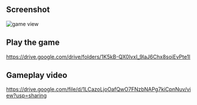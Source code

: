 ## Screenshot
![game view](https://github.com/user-attachments/assets/20453330-e7b4-4d53-9a22-b93a406605cd)
## Play the game
https://drive.google.com/drive/folders/1K5kB-QX0lvxI_9laJ6Chx8soiEvPte1I
## Gameplay video
https://drive.google.com/file/d/1LCazoLjoOafQwO7FNzbNAPg7kiCpnNuv/view?usp=sharing
